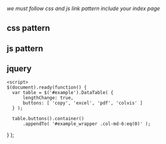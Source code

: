 ###### we must follow css and js link pattern include your index page 
## css pattern
  <link rel="stylesheet" href="./css/bootstrap.min.css">
  <link rel="stylesheet" href="./css/dataTables.bootstrap5.min.css">
  <link rel="stylesheet" href="./css/buttons.bootstrap5.min.css">
  
## js pattern 
 <script src="./js/jquery-3.7.0.js"></script>
  <script src="./js/jquery.dataTables.min.js"></script>
  <script src="./js/dataTables.bootstrap5.min.js"></script>
  <script src="./js/dataTables.buttons.min.js"></script>
  <script src="./js/buttons.bootstrap5.min.js"></script>
  <script src="./js/jszip.min.js"></script>
  <script src="./js/pdfmake.min.js"></script>
  <script src="./js/vfs_fonts.js"></script>
  <script src="./js/buttons.html5.min.js"></script>
  <script src="./js/buttons.print.min.js"></script>

  ## jquery 
    <script>
    $(document).ready(function() {
      var table = $('#example').DataTable( {
          lengthChange: true,
          buttons: [ 'copy', 'excel', 'pdf', 'colvis' ]
      } );
   
      table.buttons().container()
          .appendTo( '#example_wrapper .col-md-6:eq(0)' );
  } );
  </script>
  
